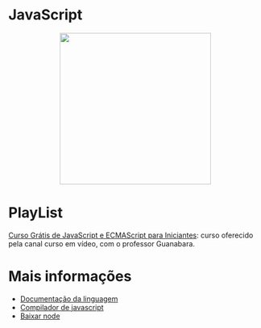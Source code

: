 # JavaScript
<div width=900 align="center">
  <img margin="auto" height="300px" src="https://www.portalgsti.com.br/media/uploads/marcomascarenhas/javascript.png"/>
</div>

# PlayList

<a href="https://www.youtube.com/playlist?list=PLHz_AreHm4dlsK3Nr9GVvXCbpQyHQl1o1">Curso Grátis de JavaScript e ECMAScript para Iniciantes</a>: curso oferecido pela canal
curso em vídeo, com o professor Guanabara.

# Mais informações
- <a href="https://devdocs.io/javascript/"> Documentação da linguagem</a>
- <a href="https://www.programiz.com/javascript/online-compiler/"> Compilador de javascript</a>
- <a href="https://nodejs.org/en/download/">Baixar node</a>
